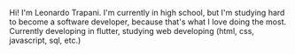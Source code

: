 Hi! I'm Leonardo Trapani. I'm currently in high school, but I'm studying hard to become a software developer, because that's what I love doing the most.
Currently developing in flutter, studying web developing (html, css, javascript, sql, etc.)
